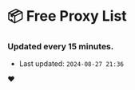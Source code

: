# :package: Free Proxy List
### Updated every 15 minutes.

- Last updated: `2024-08-27 21:36`

:heart:
